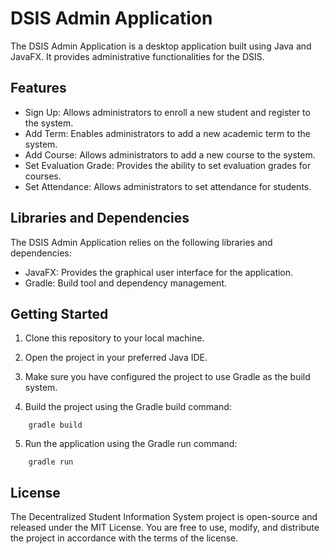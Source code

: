 # DSIS Admin Application

The DSIS Admin Application is a desktop application built using Java and JavaFX. It provides administrative functionalities for the DSIS.

## Features

- Sign Up: Allows administrators to enroll a new student and register to the system.
- Add Term: Enables administrators to add a new academic term to the system.
- Add Course: Allows administrators to add a new course to the system.
- Set Evaluation Grade: Provides the ability to set evaluation grades for courses.
- Set Attendance: Allows administrators to set attendance for students.

## Libraries and Dependencies

The DSIS Admin Application relies on the following libraries and dependencies:
- JavaFX: Provides the graphical user interface for the application.
- Gradle: Build tool and dependency management.


## Getting Started

1. Clone this repository to your local machine.

2. Open the project in your preferred Java IDE.

3. Make sure you have configured the project to use Gradle as the build system.

4. Build the project using the Gradle build command: 
```
    gradle build

```
5. Run the application using the Gradle run command:
```
    gradle run
```
## License

The Decentralized Student Information System project is open-source and released under the MIT License. You are free to use, modify, and distribute the project in accordance with the terms of the license.



